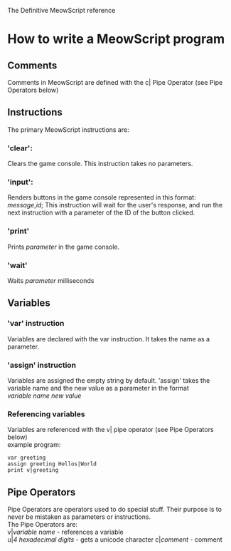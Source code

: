 The Definitive MeowScript reference
  
# How to write a MeowScript program
## Comments
Comments in MeowScript are defined with the c| Pipe Operator (see Pipe Operators below)

## Instructions
The primary MeowScript instructions are:
### 'clear':
Clears the game console. This instruction takes no parameters.

### 'input':
Renders buttons in the game console represented in this format:
*message*,*id*;
This instruction will wait for the user's response, and run the next instruction with a parameter of the ID of the button clicked.

### 'print'
Prints *parameter* in the game console.

### 'wait'
Waits *parameter* milliseconds

## Variables
### 'var' instruction
Variables are declared with the var instruction. It takes the name as a parameter.

### 'assign' instruction
Variables are assigned the empty string by default. 'assign' takes the variable name and the new value as a parameter in the format  
*variable name* *new value*

### Referencing variables
Variables are referenced with the v| pipe operator (see Pipe Operators below)  
example program:
```
var greeting
assign greeting Hellos|World
print v|greeting
```

## Pipe Operators
Pipe Operators are operators used to do special stuff. Their purpose is to never be mistaken as parameters or instructions.  
The Pipe Operators are:  
v|*variable name* - references a variable  
u|*4 hexadecimal digits* - gets a unicode character
c|*comment* - comment
